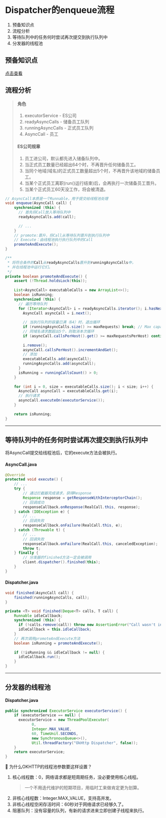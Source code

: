 # Dispatcher的enqueue流程

1. 预备知识点
2. 流程分析
3. 等待队列中的任务何时尝试再次提交到执行队列中
4. 分发器的线程池

## 预备知识点


[点击查看](doc/Dispatcher预备知识点.md)



## 流程分析

> #### 角色
> 1. executorService - ES公司
> 2. readyAsyncCalls - 储备员工队列
> 3. runningAsyncCalls - 正式员工队列
> 4. AsyncCall - 员工
>
> #### ES公司规章
>
> 1. 员工进公司，默认都先进入储备队列中。
> 2. 当正式员工数量已经超出64个时，不再晋升任何储备员工。
> 3. 当同个地域(域名)的正式员工数量超出5个时，不再晋升该地域的储备员工。
> 4. 当某个正式员工离职(run()运行结束)后，会再执行一次储备员工晋升。
> 5. 当某个正式员工60天没工作，将会被清退。
> 

``` java
// AsyncCall本质是一个Runnable，用于提交给线程池处理
void enqueue(AsyncCall call) {
    synchronized (this) {
      // 首先将Call放入等待队列中
      readyAsyncCalls.add(call);
    
      // ...
    }
    // promote:晋升，将Call从等待队列晋升到执行队列中
    // Execute：由线程池执行执行队列中的Call
    promoteAndExecute();
}
```

``` java
/**
 * 将符合条件的Call从readyAsyncCalls晋升到runningAsyncCalls中，
 * 并在线程池中运行它们。
 */
private boolean promoteAndExecute() {
    assert (!Thread.holdsLock(this));
    
    List<AsyncCall> executableCalls = new ArrayList<>();
    boolean isRunning;
    synchronized (this) {
      // 遍历等待队列
      for (Iterator<AsyncCall> i = readyAsyncCalls.iterator(); i.hasNext(); ) {
        AsyncCall asyncCall = i.next();
        
        // 当执行队列的容量已满（64）时，退出循环
        if (runningAsyncCalls.size() >= maxRequests) break; // Max capacity.
        // 同域名请求数超出5个，则取消本次循环
        if (asyncCall.callsPerHost().get() >= maxRequestsPerHost) continue; // Host max capacity.
    
        i.remove();
        asyncCall.callsPerHost().incrementAndGet();
        // 添加
        executableCalls.add(asyncCall);
        runningAsyncCalls.add(asyncCall);
      }
      isRunning = runningCallsCount() > 0;
    }
    
    for (int i = 0, size = executableCalls.size(); i < size; i++) {
      AsyncCall asyncCall = executableCalls.get(i);
      // 执行请求
      asyncCall.executeOn(executorService());
    }
    
    return isRunning;
}
```
***
## 等待队列中的任务何时尝试再次提交到执行队列中

将AsyncCall提交给线程池后，它的execute方法会被执行。
#### AsyncCall.java
``` java
@Override 
protected void execute() {
    // ...
    try {
        // 通过拦截器完成请求，获得Response
        Response response = getResponseWithInterceptorChain();
        // 回调成功
        responseCallback.onResponse(RealCall.this, response);
    } catch (IOException e) {
        // ...
        // 回调失败
        responseCallback.onFailure(RealCall.this, e);
    } catch (Throwable t) {
        // ...
        // 回调失败
        responseCallback.onFailure(RealCall.this, canceledException);
        throw t;
    } finally {
        // 分发器的finished方法一定会被调用
        client.dispatcher().finished(this);
    }
}
```
#### Dispatcher.java
``` java
void finished(AsyncCall call) {
    finished(runningAsyncCalls, call);
}
```

``` java
private <T> void finished(Deque<T> calls, T call) {
    Runnable idleCallback;
    synchronized (this) {
      if (!calls.remove(call)) throw new AssertionError("Call wasn't in-flight!");
      idleCallback = this.idleCallback;
    }
    // 再次调用promoteAndExecute方法
    boolean isRunning = promoteAndExecute();
    
    if (!isRunning && idleCallback != null) {
      idleCallback.run();
    }
}
```

***

## 分发器的线程池
#### Dispatcher.java
``` java
public synchronized ExecutorService executorService() {
    if (executorService == null) {
      executorService = new ThreadPoolExecutor(
            0, 
            Integer.MAX_VALUE, 
            60, TimeUnit.SECONDS,
            new SynchronousQueue<>(), 
            Util.threadFactory("OkHttp Dispatcher", false));
    }
    return executorService;
}
```

🤔 为什么OKHTTP的线程池参数要这样设置？
1. 核心线程数：0，网络请求都是短周期任务，没必要使用核心线程。
    > 一个不用迭代维护的短期项目，用临时工来做肯定更为划算。
2. 非核心线程数：Integer.MAX_VALUE，支持高并发。
3. 非核心线程空闲存活时间：60秒对于网络请求已经够久了。
4. 阻塞队列：没有容量的队列，有新的请求进来立即创建子线程来执行。


